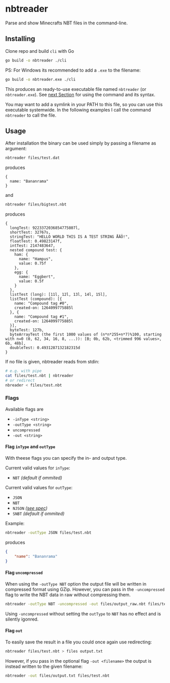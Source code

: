 # nbtreader

Parse and show Minecrafts NBT files in the command-line.

## Installing

Clone repo and build `cli` with Go

```sh
go build -o nbtreader ./cli
```

PS: For Windows its recommended to add a `.exe` to the filename:

```bash
go build -o nbtreader.exe ./cli
```

This produces an ready-to-use executable file named `nbtreader` (or `nbtreader.exe`). See [next Section](#usage) for using the command and its syntax.

You may want to add a symlink in your PATH to this file, so you can use this executable systemwide. In the following examples I call the command `nbtreader` to call the file.

## Usage

After installation the binary can be used simply by passing a filename as argument:

```sh
nbtreader files/test.dat
```

produces

```
{
  name: "Bananrama"
}
```

and

```sh
nbtreader files/bigtest.nbt
```

produces

```
{
  longTest: 9223372036854775807l,
  shortTest: 32767s,
  stringTest: "HELLO WORLD THIS IS A TEST STRING ÅÄÖ!",
  floatTest: 0.49823147f,
  intTest: 2147483647,
  nested compound test: {
    ham: {
      name: "Hampus",
      value: 0.75f
    },
    egg: {
      name: "Eggbert",
      value: 0.5f
    }
  },
  listTest (long): [11l, 12l, 13l, 14l, 15l],
  listTest (compound): [{
    name: "Compound tag #0",
    created-on: 1264099775885l
  }, {
    name: "Compound tag #1",
    created-on: 1264099775885l
  }],
  byteTest: 127b,
  byteArrayTest (the first 1000 values of (n*n*255+n*7)%100, starting with n=0 (0, 62, 34, 16, 8, ...)): [B; 0b, 62b, <trimmed 996 values>, 6b, 48b],
  doubleTest: 0.4931287132182315d
}
```

If no file is given, nbtreader reads from stdin:

```sh
# e.g. with pipe
cat files/test.nbt | nbtreader
# or redirect
nbreader < files/test.nbt
```

### Flags

Available flags are

- `-inType <string>`
- `-outType <string>`
- `uncompressed`
- `-out <string>`

#### Flag `inType` and `outType`

With theese flags you can specify the in- and output type.

Current valid values for `inType`:
- `NBT` *(default if ommited)*

Current valid values for `outType`:
- `JSON`
- `NBT`
- `NJSON` *([see spec](https://docs.google.com/document/d/1efDB9wyMLU4uWPTGY_nWNxBviS85iuicB8251kGiu2k/edit?usp=drivesdk))*
- `SNBT` *(default if ommited)*

Example:

```sh
nbtreader -outType JSON files/test.nbt
```

produces

```json
{
	"name": "Bananrama"
}
```

#### Flag `uncompressed`

When using the `-outType NBT` option the output file will be written in compressed format using GZip. However, you can pass in the `-uncompressed` flag to write the NBT data in raw without compressing them.

```sh
nbtreader -outType NBT -uncompressed -out files/output_raw.nbt files/test.nbt
```

Using `-uncompressed` without setting the `outType` to `NBT` has no effect and is silently igonred.

#### Flag `out`

To easily save the result in a file you could once again use redirecting:

```sh
nbtreader files/test.nbt > files output.txt
```

However, if you pass in the optional flag `-out <filename>` the output is instead written to the given filename:

```sh
nbtreader -out files/output.txt files/test.nbt
```
